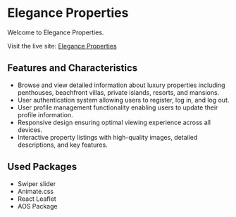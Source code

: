 # Elegance Properties

Welcome to Elegance Properties.

Visit the live site: [Elegance Properties](https://elegance-properties.web.app)

## Features and Characteristics

- Browse and view detailed information about luxury properties including penthouses, beachfront villas, private islands, resorts, and mansions.
- User authentication system allowing users to register, log in, and log out.
- User profile management functionality enabling users to update their profile information.
- Responsive design ensuring optimal viewing experience across all devices.
- Interactive property listings with high-quality images, detailed descriptions, and key features.

## Used Packages

- Swiper slider
- Animate.css
- React Leaflet
- AOS Package
